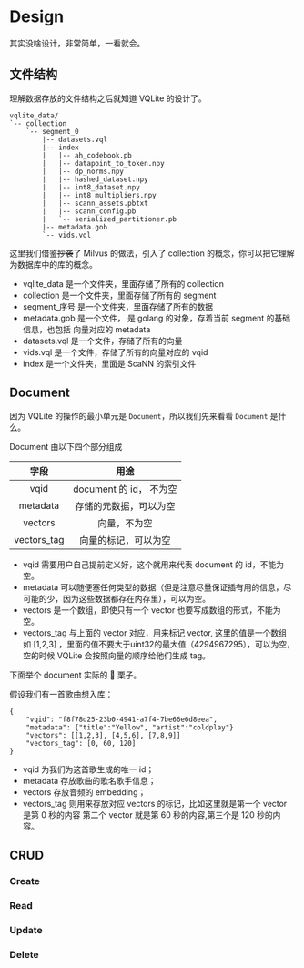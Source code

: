 # Design

其实没啥设计，非常简单，一看就会。

## 文件结构
理解数据存放的文件结构之后就知道 VQLite 的设计了。
```
vqlite_data/
`-- collection
    `-- segment_0
        |-- datasets.vql
        |-- index
        |   |-- ah_codebook.pb
        |   |-- datapoint_to_token.npy
        |   |-- dp_norms.npy
        |   |-- hashed_dataset.npy
        |   |-- int8_dataset.npy
        |   |-- int8_multipliers.npy
        |   |-- scann_assets.pbtxt
        |   |-- scann_config.pb
        |   `-- serialized_partitioner.pb
        |-- metadata.gob
        `-- vids.vql
```

这里我们借鉴~~抄袭~~了 Milvus 的做法，引入了 collection 的概念，你可以把它理解为数据库中的库的概念。

- vqlite_data 是一个文件夹，里面存储了所有的 collection
- collection 是一个文件夹，里面存储了所有的 segment
- segment_序号 是一个文件夹，里面存储了所有的数据
- metadata.gob 是一个文件， 是 golang 的对象，存着当前 segment 的基础信息，也包括 向量对应的 metadata
- datasets.vql 是一个文件，存储了所有的向量
- vids.vql 是一个文件，存储了所有的向量对应的 vqid
- index 是一个文件夹，里面是 ScaNN 的索引文件


## Document
因为 VQLite 的操作的最小单元是 `Document`，所以我们先来看看 `Document` 是什么。

Document 由以下四个部分组成

|     字段      |         用途         |
|:-----------:|:------------------:|
|    vqid     | document 的 id， 不为空 |
|  metadata   |    存储的元数据，可以为空     |
|   vectors   |       向量，不为空       |
| vectors_tag |     向量的标记，可以为空     |

* vqid 需要用户自己提前定义好，这个就用来代表 document 的 id，不能为空。
* metadata 可以随便塞任何类型的数据（但是注意尽量保证插有用的信息，尽可能的少，因为这些数据都存在内存里），可以为空。
* vectors 是一个数组，即使只有一个 vector 也要写成数组的形式，不能为空。
* vectors_tag 与上面的 vector 对应，用来标记 vector, 这里的值是一个数组 如 [1,2,3]
  ，里面的值不要大于uint32的最大值（4294967295），可以为空，空的时候 VQLite 会按照向量的顺序给他们生成 tag。

下面举个 document 实际的 🌰 栗子。

假设我们有一首歌曲想入库：

```
{
    "vqid": "f8f78d25-23b0-4941-a7f4-7be66e6d8eea",
    "metadata": {"title":"Yellow", "artist":"coldplay"}
    "vectors": [[1,2,3], [4,5,6], [7,8,9]]
    "vectors_tag": [0, 60, 120]  
}
```

- vqid 为我们为这首歌生成的唯一 id；
- metadata 存放歌曲的歌名歌手信息；
- vectors 存放音频的 embedding；
- vectors_tag 则用来存放对应 vectors 的标记，比如这里就是第一个 vector 是第 0 秒的内容 第二个 vector 就是第 60 秒的内容,第三个是 120 秒的内容。



## CRUD 

### Create

### Read

### Update

### Delete
